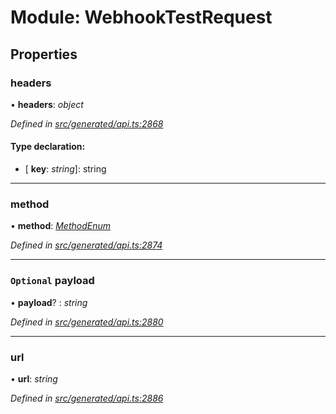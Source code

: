 # Module: WebhookTestRequest

## Properties

###  headers

• **headers**: *object*

*Defined in [src/generated/api.ts:2868](https://github.com/mailslurp/mailslurp-client-ts-js/blob/9736ebe/src/generated/api.ts#L2868)*

#### Type declaration:

* \[ **key**: *string*\]: string

___

###  method

• **method**: *[MethodEnum](../enums/webhooktestrequest.methodenum.md)*

*Defined in [src/generated/api.ts:2874](https://github.com/mailslurp/mailslurp-client-ts-js/blob/9736ebe/src/generated/api.ts#L2874)*

___

### `Optional` payload

• **payload**? : *string*

*Defined in [src/generated/api.ts:2880](https://github.com/mailslurp/mailslurp-client-ts-js/blob/9736ebe/src/generated/api.ts#L2880)*

___

###  url

• **url**: *string*

*Defined in [src/generated/api.ts:2886](https://github.com/mailslurp/mailslurp-client-ts-js/blob/9736ebe/src/generated/api.ts#L2886)*
